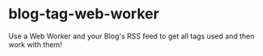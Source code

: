 # blog-tag-web-worker
Use a Web Worker and your Blog's RSS feed to get all tags used and then work with them!
